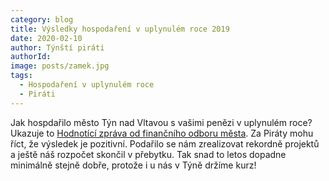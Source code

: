 ```yaml
---
category: blog
title: Výsledky hospodaření v uplynulém roce 2019
date: 2020-02-10
author: Týnští piráti
authorId:
image: posts/zamek.jpg
tags: 
  - Hospodaření v uplynulém roce
  - Piráti
---
```


Jak hospdařilo město Týn nad Vltavou s vašimi penězi v uplynulém roce? Ukazuje to [Hodnotící zpráva od finančního odboru města](/assets/docs/hodnotici-zprava-mesta-za-rok-2019.rtf). Za Piráty mohu říct, že výsledek je pozitivní. Podařilo se nám zrealizovat rekordně projektů a ještě náš rozpočet skončil v přebytku. Tak snad to letos dopadne minimálně stejně dobře, protože i u nás v Týně držíme kurz!
